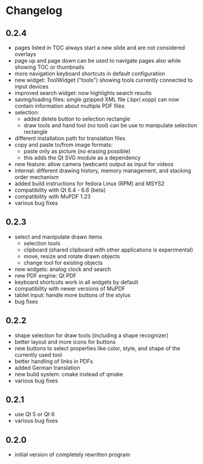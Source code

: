 # Changelog
## 0.2.4
* pages listed in TOC always start a new slide and are not considered overlays
* page up and page down can be used to navigate pages also while showing TOC or thumbnails
* more navigation keyboard shortcuts in default configuration
* new widget: ToolWidget ("tools") showing tools currently connected to input devices
* improved search widget: now highlights search results
* saving/loading files: single gzipped XML file (.bpr/.xopp) can now contain information about multiple PDF files
* selection:
    * added delete button to selection rectangle
    * draw tools and hand tool (no tool) can be use to manipulate selection rectangle
* different installation path for translation files
* copy and paste to/from image formats:
    * paste only as picture (no erasing possible)
    * this adds the Qt SVG module as a dependency
* new feature: allow camera (webcam) output as input for videos
* internal: different drawing history, memory management, and stacking order mechanism
* added build instructions for fedora Linux (RPM) and MSYS2
* compatibility with Qt 6.4 - 6.6 (beta)
* compatibility with MuPDF 1.23
* various bug fixes

## 0.2.3
* select and manipulate drawn items
    * selection tools
    * clipboard (shared clipboard with other applications is experimental)
    * move, resize and rotate drawn objects
    * change tool for existing objects
* new widgets: analog clock and search
* new PDF engine: Qt PDF
* keyboard shortcuts work in all widgets by default
* compatibility with newer versions of MuPDF
* tablet input: handle more buttons of the stylus
* bug fixes

## 0.2.2
* shape selection for draw tools (including a shape recognizer)
* better layout and more icons for buttons
* new buttons to select properties like color, style, and shape of the currently used tool
* better handling of links in PDFs
* added German translation
* new build system: cmake instead of qmake
* various bug fixes

## 0.2.1
* use Qt 5 or Qt 6
* various bug fixes

## 0.2.0
* initial version of completely rewritten program
